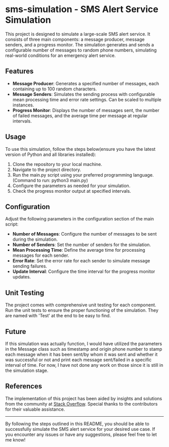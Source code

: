 # sms-simulation - SMS Alert Service Simulation

This project is designed to simulate a large-scale SMS alert service. It consists of three main components: a message producer, message senders, and a progress monitor. The simulation generates and sends a configurable number of messages to random phone numbers, simulating real-world conditions for an emergency alert service.

## Features

- **Message Producer**: Generates a specified number of messages, each containing up to 100 random characters.
- **Message Senders**: Simulates the sending process with configurable mean processing time and error rate settings. Can be scaled to multiple instances.
- **Progress Monitor**: Displays the number of messages sent, the number of failed messages, and the average time per message at regular intervals.

## Usage

To use this simulation, follow the steps below(ensure you have the latest version of Python and all libraries installed):

1. Clone the repository to your local machine.
2. Navigate to the project directory.
3. Run the main.py script using your preferred programming language. (Command to run: python3 main.py)
4. Configure the parameters as needed for your simulation.
5. Check the progress monitor output at specified intervals.

## Configuration

Adjust the following parameters in the configuration section of the main script:

- **Number of Messages**: Configure the number of messages to be sent during the simulation.
- **Number of Senders**: Set the number of senders for the simulation.
- **Mean Processing Time**: Define the average time for processing messages for each sender.
- **Error Rate**: Set the error rate for each sender to simulate message sending failures.
- **Update Interval**: Configure the time interval for the progress monitor updates.

## Unit Testing

The project comes with comprehensive unit testing for each component. Run the unit tests to ensure the proper functioning of the simulation. They are named with 'Test' at the end to be easy to find. 

## Future 
If this simulation was actually function, I would have utilized the parameters in the Message class such as timestamp and origin phone number to stamp each message when it has been sent/by whom it was sent and whether it was successful or not and print each message sent/failed in a specific interval of time. For now, I have not done any work on those since it is still in the simulation stage. 

## References

The implementation of this project has been  aided by insights and solutions from the community at [Stack Overflow](https://stackoverflow.com/). Special thanks to the contributors for their valuable assistance.

---

By following the steps outlined in this README, you should be able to successfully simulate the SMS alert service for your desired use case. If you encounter any issues or have any suggestions, please feel free to let me know!
